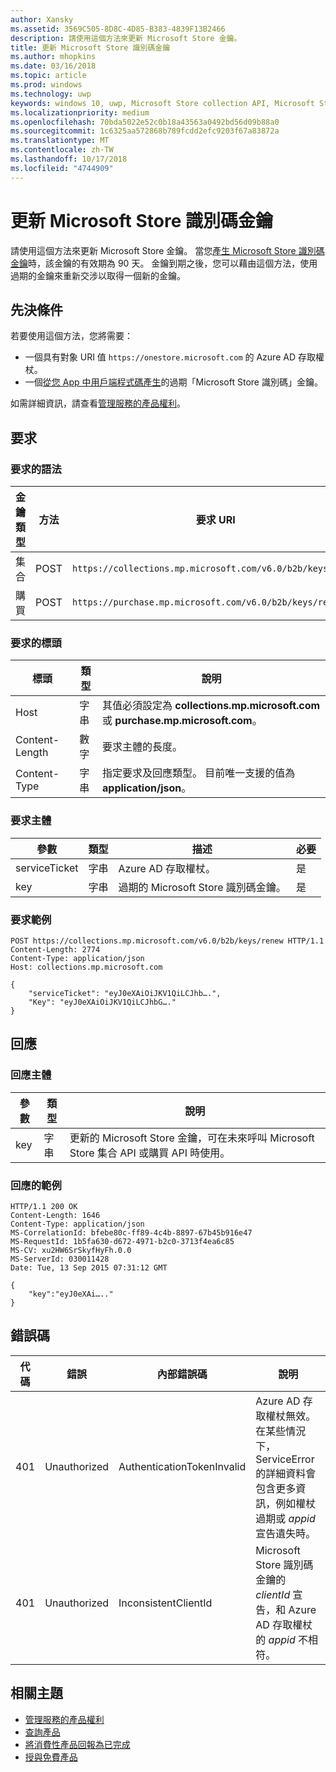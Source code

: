 ```yaml
---
author: Xansky
ms.assetid: 3569C505-8D8C-4D85-B383-4839F13B2466
description: 請使用這個方法來更新 Microsoft Store 金鑰。
title: 更新 Microsoft Store 識別碼金鑰
ms.author: mhopkins
ms.date: 03/16/2018
ms.topic: article
ms.prod: windows
ms.technology: uwp
keywords: windows 10, uwp, Microsoft Store collection API, Microsoft Store purchase API, Microsoft Store ID key, renew, Microsoft Store 集合 API, Microsoft Store 購買 API, Microsoft Store 識別碼金鑰, 更新
ms.localizationpriority: medium
ms.openlocfilehash: 70bda5022e52c0b18a43563a0492bd56d09b88a0
ms.sourcegitcommit: 1c6325aa572868b789fcdd2efc9203f67a83872a
ms.translationtype: MT
ms.contentlocale: zh-TW
ms.lasthandoff: 10/17/2018
ms.locfileid: "4744909"
---
```

# <a name="renew-a-microsoft-store-id-key"></a>更新 Microsoft Store 識別碼金鑰


請使用這個方法來更新 Microsoft Store 金鑰。 當您[產生 Microsoft Store 識別碼金鑰](view-and-grant-products-from-a-service.md#step-4)時，該金鑰的有效期為 90 天。 金鑰到期之後，您可以藉由這個方法，使用過期的金鑰來重新交涉以取得一個新的金鑰。

## <a name="prerequisites"></a>先決條件


若要使用這個方法，您將需要：

* 一個具有對象 URI 值 `https://onestore.microsoft.com` 的 Azure AD 存取權杖。
* 一個[從您 App 中用戶端程式碼產生](view-and-grant-products-from-a-service.md#step-4)的過期「Microsoft Store 識別碼」金鑰。

如需詳細資訊，請查看[管理服務的產品權利](view-and-grant-products-from-a-service.md)。

## <a name="request"></a>要求

### <a name="request-syntax"></a>要求的語法

| 金鑰類型    | 方法 | 要求 URI                                              |
|-------------|--------|----------------------------------------------------------|
| 集合 | POST   | ```https://collections.mp.microsoft.com/v6.0/b2b/keys/renew``` |
| 購買    | POST   | ```https://purchase.mp.microsoft.com/v6.0/b2b/keys/renew```    |


### <a name="request-header"></a>要求的標頭

| 標頭         | 類型   | 說明                                                                                           |
|----------------|--------|-------------------------------------------------------------------------------------------------------|
| Host           | 字串 | 其值必須設定為 **collections.mp.microsoft.com** 或 **purchase.mp.microsoft.com**。           |
| Content-Length | 數字 | 要求主體的長度。                                                                       |
| Content-Type   | 字串 | 指定要求及回應類型。 目前唯一支援的值為 **application/json**。 |


### <a name="request-body"></a>要求主體

| 參數     | 類型   | 描述                       | 必要 |
|---------------|--------|-----------------------------------|----------|
| serviceTicket | 字串 | Azure AD 存取權杖。        | 是      |
| key           | 字串 | 過期的 Microsoft Store 識別碼金鑰。 | 是       |


### <a name="request-example"></a>要求範例

```syntax
POST https://collections.mp.microsoft.com/v6.0/b2b/keys/renew HTTP/1.1
Content-Length: 2774
Content-Type: application/json
Host: collections.mp.microsoft.com

{
    "serviceTicket": "eyJ0eXAiOiJKV1QiLCJhb….",
    "Key": "eyJ0eXAiOiJKV1QiLCJhbG…."
}
```

## <a name="response"></a>回應


### <a name="response-body"></a>回應主體

| 參數 | 類型   | 說明                                                                                                            |
|-----------|--------|------------------------------------------------------------------------------------------------------------------------|
| key       | 字串 | 更新的 Microsoft Store 金鑰，可在未來呼叫 Microsoft Store 集合 API 或購買 API 時使用。 |


### <a name="response-example"></a>回應的範例

```syntax
HTTP/1.1 200 OK
Content-Length: 1646
Content-Type: application/json
MS-CorrelationId: bfebe80c-ff89-4c4b-8897-67b45b916e47
MS-RequestId: 1b5fa630-d672-4971-b2c0-3713f4ea6c85
MS-CV: xu2HW6SrSkyfHyFh.0.0
MS-ServerId: 030011428
Date: Tue, 13 Sep 2015 07:31:12 GMT

{
    "key":"eyJ0eXAi….."
}
```

## <a name="error-codes"></a>錯誤碼


| 代碼 | 錯誤        | 內部錯誤碼           | 說明   |
|------|--------------|----------------------------|---------------|
| 401  | Unauthorized | AuthenticationTokenInvalid | Azure AD 存取權杖無效。 在某些情況下，ServiceError 的詳細資料會包含更多資訊，例如權杖過期或 *appid* 宣告遺失時。 |
| 401  | Unauthorized | InconsistentClientId       | Microsoft Store 識別碼金鑰的 *clientId* 宣告，和 Azure AD 存取權杖的 *appid* 不相符。                                                                     |


## <a name="related-topics"></a>相關主題


* [管理服務的產品權利](view-and-grant-products-from-a-service.md)
* [查詢產品](query-for-products.md)
* [將消費性產品回報為已完成](report-consumable-products-as-fulfilled.md)
* [授與免費產品](grant-free-products.md)

